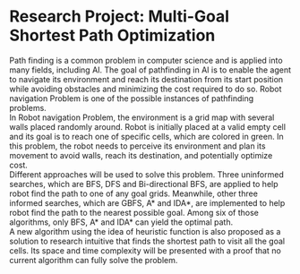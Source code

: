 # Research Project: Multi-Goal Shortest Path Optimization
Path finding is a common problem in computer science and is applied into many fields, including AI. The goal of pathfinding in AI is to enable the agent to navigate its environment and reach its destination from its start position while avoiding obstacles and minimizing the cost required to do so. Robot navigation Problem is one of the possible instances of pathfinding problems. <br />
In Robot navigation Problem, the environment is a grid map with several walls placed randomly around. Robot is initially placed at a valid empty cell and its goal is to reach one of specific cells, which are colored in green. In this problem, the robot needs to perceive its environment and plan its movement to avoid walls, reach its destination, and potentially optimize cost. <br />
Different approaches will be used to solve this problem. Three uninformed searches, which are BFS, DFS and Bi-directional BFS, are applied to help robot find the path to one of any goal grids. Meanwhile, other three informed searches, which are GBFS, A* and IDA*, are implemented to help robot find the path to the nearest possible goal. Among six of those algorithms, only BFS, A* and IDA* can yield the optimal path. <br />
A new algorithm using the idea of heuristic function is also proposed as a solution to research intuitive that finds the shortest path to visit all the goal cells. Its space and time complexity will be presented with a proof that no current algorithm can fully solve the problem. <br />
